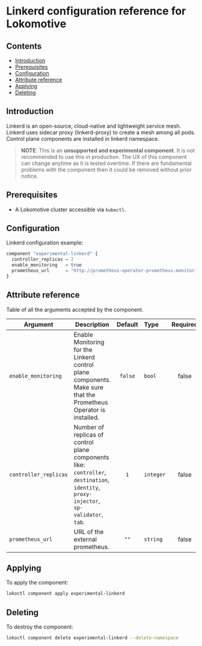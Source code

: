 # Linkerd configuration reference for Lokomotive

## Contents

* [Introduction](#introduction)
* [Prerequisites](#prerequisites)
* [Configuration](#configuration)
* [Attribute reference](#attribute-reference)
* [Applying](#applying)
* [Deleting](#deleting)

## Introduction

Linkerd is an open-source, cloud-native and lightweight service mesh. Linkerd uses sidecar proxy (linkerd-proxy) to create a mesh among all pods. Control plane components are installed in linkerd namespace.

> **NOTE**: This is an **unsupported and experimental component**. It is not recommended to use this in production. The UX of this component can change anytime as it is tested overtime. If there are fundamental problems with the component then it could be removed without prior notice.

## Prerequisites

* A Lokomotive cluster accessible via `kubectl`.

## Configuration

Linkerd configuration example:

```tf
component "experimental-linkerd" {
  controller_replicas = 2
  enable_monitoring   = true
  prometheus_url      = "http://prometheus-operator-prometheus.monitoring:9090"
}
```

## Attribute reference

Table of all the arguments accepted by the component.

| Argument              | Description                                                                                                                               |   Default   | Type       | Required |
|-----------------------|-------------------------------------------------------------------------------------------------------------------------------------------|:-----------:|:-----------|:--------:|
| `enable_monitoring`   | Enable Monitoring for the Linkerd control plane components. Make sure that the Prometheus Operator is installed.                          |   `false`   | `bool`     | false    |
| `controller_replicas` | Number of replicas of control plane components like: `controller`, `destination`, `identity`, `proxy-injector`, `sp-validator`, `tab`.    |     `1`     | `integer`  | false    |
| `prometheus_url`      | URL of the external prometheus.                                                                                                           |     `""`    | `string`   | false    |

## Applying

To apply the component:

```bash
lokoctl component apply experimental-linkerd
```

## Deleting

To destroy the component:

```bash
lokoctl component delete experimental-linkerd --delete-namespace
```
